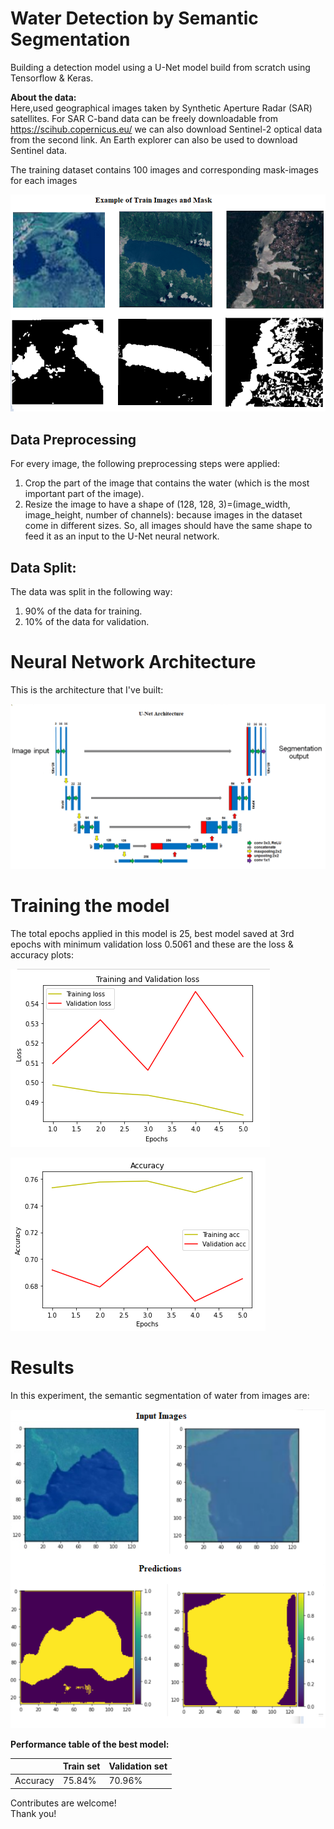 # Water Detection by Semantic Segmentation
Building a detection model using a  U-Net model build from scratch using Tensorflow & Keras.<br>

**About the data:**<br>
Here,used geographical images taken by Synthetic Aperture Radar (SAR) satellites.
For SAR C-band data can be freely downloadable from https://scihub.copernicus.eu/
we can also download Sentinel-2 optical data from the second link. An Earth explorer can also be used to download Sentinel data.

The training dataset contains 100 images and corresponding mask-images for each images

![Example of Training Images and Mask](input.png)


## Data Preprocessing

For every image, the following preprocessing steps were applied:

1. Crop the part of the image that contains the water (which is the most important part of the image).
2. Resize the image to have a shape of (128, 128, 3)=(image_width, image_height, number of channels): because images in the dataset come in different sizes. So, all images should have the same shape to feed it as an input to the U-Net neural network.

## Data Split:

The data was split in the following way:
1. 90% of the data for training.
2. 10% of the data for validation.

# Neural Network Architecture

This is the architecture that I've built:

![U-Net Architecture](U-Net_architecture.png)



# Training the model
The total epochs applied in this model is 25, best model saved at 3rd epochs with minimum validation loss 0.5061 and these are the loss & accuracy plots:


![Loss plot](loss.png)


![Accuracy plot](accuracy.png)



# Results

In this experiment, the semantic segmentation of water from images are:<br>

![Segmentation Results](results.png)



**Performance table of the best model:**

| <!-- -->  |   Train set    |Validation set |
| --------- | -------------- | --------------|
| Accuracy  |     75.84%     |      70.96%   |



Contributes are welcome!
<br>Thank you!



